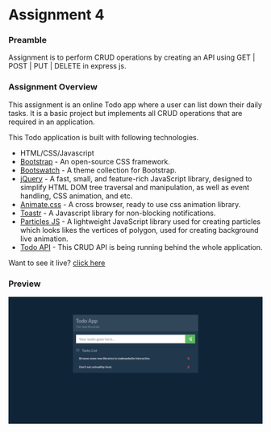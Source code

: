 # Assignment 4

### Preamble

Assignment is to perform CRUD operations by creating an API using GET | POST | PUT | DELETE in express js.

### Assignment Overview

This assignment is an online Todo app where a user can list down their daily tasks. It is a basic project but implements all CRUD operations that are required in an application.

This Todo application is built with following technologies.

- HTML/CSS/Javascript
- [Bootstrap](https://getbootstrap.com/ "Bootstrap") - An open-source CSS framework.
- [Bootswatch](https://bootswatch.com/ "Bootswatch") - A theme collection for Bootstrap.
- [jQuery](https://jquery.com/ "jQuery") - A fast, small, and feature-rich JavaScript library, designed to simplify HTML DOM tree traversal and manipulation, as well as event handling, CSS animation, and etc.
- [Animate.css](https://animate.style/ "Animate.css") - A cross browser, ready to use css animation library.
- [Toastr](https://codeseven.github.io/toastr/ "Toastr") - A Javascript library for non-blocking notifications.
- [Particles JS](https://vincentgarreau.com/particles.js/ "Particles JS") - A lightweight JavaScript library used for creating particles which looks likes the vertices of polygon, used for creating background live animation.
- [Todo API](https://coinmarketcap.com/ "Todo API") - This CRUD API is being running behind the whole application.

Want to see it live? [click here](https://todocrudapp.netlify.app/ "click here")

### Preview

[![Webpage Preview](./img/site-preview.png "Webpage Preview")](https://todocrudapp.netlify.app/ "Webpage Preview")

